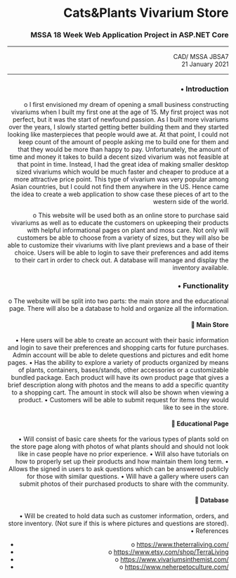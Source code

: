 # Cats&Plants Vivarium Store
### MSSA 18 Week Web Application Project in ASP.NET Core

---

<style>body {text-align: right}Carlos Alvarado</style>
CAD/ MSSA JBSA7 <br/>
21 January 2021 <br/>

---

	
### •	Introduction
o	I first envisioned my dream of opening a small business constructing vivariums when I built my first one at the age of 15. My first project was not perfect, but it was the start of newfound passion. As I built more vivariums over the years, I slowly started getting better building them and they started looking like masterpieces that people would awe at. At that point, I could not keep count of the amount of people asking me to build one for them and that they would be more than happy to pay. Unfortunately, the amount of time and money it takes to build a decent sized vivarium was not feasible at that point in time. Instead, I had the great idea of making smaller desktop sized vivariums which would be much faster and cheaper to produce at a more attractive price point. This type of vivarium was very popular among Asian countries, but I could not find them anywhere in the US. Hence came the idea to create a web application to show case these pieces of art to the western side of the world.

o	This website will be used both as an online store to purchase said vivariums as well as to educate the customers on upkeeping their products with helpful informational pages on plant and moss care. Not only will customers be able to choose from a variety of sizes, but they will also be able to customize their vivariums with live plant previews and a base of their choice. Users will be able to login to save their preferences and add items to their cart in order to check out. A database will manage and display the inventory available.

### •	Functionality 
o	The website will be split into two parts: the main store and the educational page. There will also be a database to hold and organize all the information.
#### 	Main Store
•	Here users will be able to create an account with their basic information and login to save their preferences and shopping carts for future purchases. Admin account will be able to delete questions and pictures and edit home pages.
•	Has the ability to explore a variety of products organized by means of plants, containers, bases/stands, other accessories or a customizable bundled package. Each product will have its own product page that gives a brief description along with photos and the means to add a specific quantity to a shopping cart. The amount in stock will also be shown when viewing a product.
•	Customers will be able to submit request for items they would like to see in the store.
#### 	Educational Page
•	Will consist of basic care sheets for the various types of plants sold on the store page along with photos of what plants should and should not look like in case people have no prior experience.
•	Will also have tutorials on how to properly set up their products and how maintain them long term.
•	Allows the signed in users to ask questions which can be answered publicly for those with similar questions.
•	Will have a gallery where users can submit photos of their purchased products to share with the community.
#### 	Database
•	 Will be created to hold data such as customer information, orders, and store inventory. (Not sure if this is where pictures and questions are stored).
•	References
+ o	https://www.theterraliving.com/
+ o	https://www.etsy.com/shop/TerraLiving
+ o	https://www.vivariumsinthemist.com/
+ o	https://www.neherpetoculture.com/
